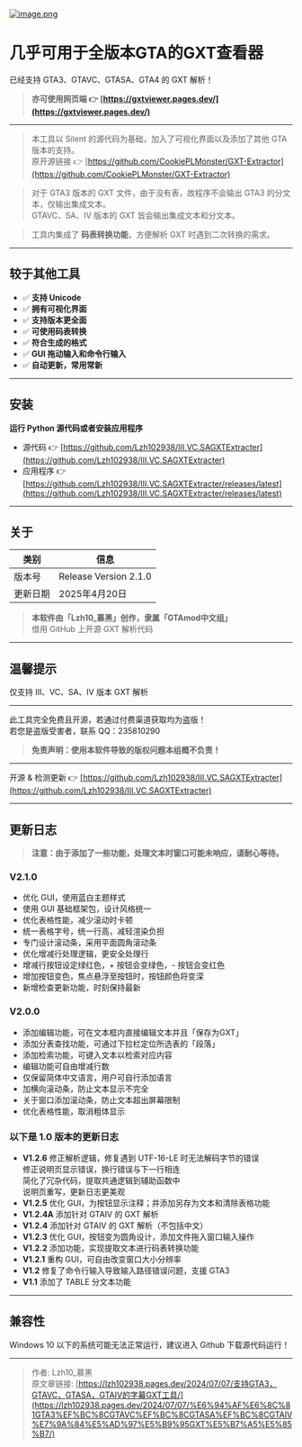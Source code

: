 [![image.png](https://i.postimg.cc/qBGjGZtn/image.png)](https://postimg.cc/F17yrpVs)

# 几乎可用于全版本GTA的GXT查看器

已经支持 GTA3、GTAVC、GTASA、GTA4 的 GXT 解析！

> **亦可使用网页端 👉 [https://gxtviewer.pages.dev/](https://gxtviewer.pages.dev/)**

---

> 本工具以 Silent 的源代码为基础，加入了可视化界面以及添加了其他 GTA 版本的支持。  
> 原开源链接 👉 [https://github.com/CookiePLMonster/GXT-Extractor](https://github.com/CookiePLMonster/GXT-Extractor)

> 对于 GTA3 版本的 GXT 文件，由于没有表，故程序不会输出 GTA3 的分文本，仅输出集成文本。  
> GTAVC、SA、IV 版本的 GXT 皆会输出集成文本和分文本。  

> 工具内集成了 **码表转换功能**，方便解析 GXT 时遇到二次转换的需求。  

---

## 较于其他工具

- ✅ **支持 Unicode**
- ✅ **拥有可视化界面**
- ✅ **支持版本更全面**
- ✅ **可使用码表转换**
- ✅ **符合生成的格式**
- ✅ **GUI 拖动输入和命令行输入**
- ✅ **自动更新，常用常新**

---

## 安装

**运行 Python 源代码或者安装应用程序**

- 源代码 👉 [https://github.com/Lzh102938/III.VC.SAGXTExtracter](https://github.com/Lzh102938/III.VC.SAGXTExtracter)
- 应用程序 👉 [https://github.com/Lzh102938/III.VC.SAGXTExtracter/releases/latest](https://github.com/Lzh102938/III.VC.SAGXTExtracter/releases/latest)

---

## 关于

| 类别   | 信息                   |
| ------ | ---------------------- |
| 版本号 | Release Version 2.1.0  |
| 更新日期 | 2025年4月20日        |

> **本软件由「Lzh10_慕黑」创作，隶属「GTAmod中文组」**  
> 借用 GitHub 上开源 GXT 解析代码

---

## 温馨提示

仅支持 III、VC、SA、IV 版本 GXT 解析

---

此工具完全免费且开源，若通过付费渠道获取均为盗版！  
若您是盗版受害者，联系 QQ：235810290

> **免责声明：使用本软件导致的版权问题本组概不负责！**

---

开源 & 检测更新 👉 [https://github.com/Lzh102938/III.VC.SAGXTExtracter](https://github.com/Lzh102938/III.VC.SAGXTExtracter)

---

## 更新日志

> **注意：由于添加了一些功能，处理文本时窗口可能未响应，请耐心等待。**

### V2.1.0

- 优化 GUI，使用蓝白主题样式
- 使用 GUI 基础框架包，设计风格统一
- 优化表格性能，减少滚动时卡顿
- 统一表格字号，统一行高，减轻渲染负担
- 专门设计滚动条，采用平面圆角滚动条
- 优化增减行处理逻辑，更安全处理行
- 增减行按钮设定绿红色，+ 按钮会变绿色，- 按钮会变红色
- 增加按钮变色，焦点悬浮至按钮时，按钮颜色将变深
- 新增检查更新功能，时刻保持最新

### V2.0.0

- 添加编辑功能，可在文本框内直接编辑文本并且「保存为GXT」
- 添加分表查找功能，可通过下拉栏定位所选表的「段落」
- 添加检索功能，可键入文本以检索对应内容
- 编辑功能可自由增减行数
- 仅保留简体中文语言，用户可自行添加语言
- 加横向滚动条，防止文本显示不完全
- 关于窗口添加滚动条，防止文本超出屏幕限制
- 优化表格性能，取消粗体显示

### 以下是 1.0 版本的更新日志

- **V1.2.6** 修正解析逻辑，修复遇到 UTF-16-LE 时无法解码字节的错误  
  修正说明页显示错误，换行错误与下一行相连  
  简化了冗杂代码，提取共通逻辑到辅助函数中  
  说明页重写，更新日志更美观  
- **V1.2.5** 优化 GUI，为按钮显示注释；并添加另存为文本和清除表格功能
- **V1.2.4A** 添加针对 GTAIV 的 GXT 解析
- **V1.2.4** 添加针对 GTAIV 的 GXT 解析（不包括中文）
- **V1.2.3** 优化 GUI，按钮变为圆角设计，添加文件拖入窗口输入操作
- **V1.2.2** 添加功能，实现提取文本进行码表转换功能
- **V1.2.1** 重构 GUI，可自由改变窗口大小分辨率
- **V1.2** 修复了命令行输入导致输入路径错误问题，支援 GTA3
- **V1.1** 添加了 TABLE 分文本功能

---

## 兼容性

Windows 10 以下的系统可能无法正常运行，建议进入 Github 下载源代码运行！

---

> 作者: Lzh10_慕黑  
> 原文章链接: [https://lzh102938.pages.dev/2024/07/07/支持GTA3，GTAVC，GTASA，GTAIV的字幕GXT工具/](https://lzh102938.pages.dev/2024/07/07/%E6%94%AF%E6%8C%81GTA3%EF%BC%8CGTAVC%EF%BC%8CGTASA%EF%BC%8CGTAIV%E7%9A%84%E5%AD%97%E5%B9%95GXT%E5%B7%A5%E5%85%B7/)
